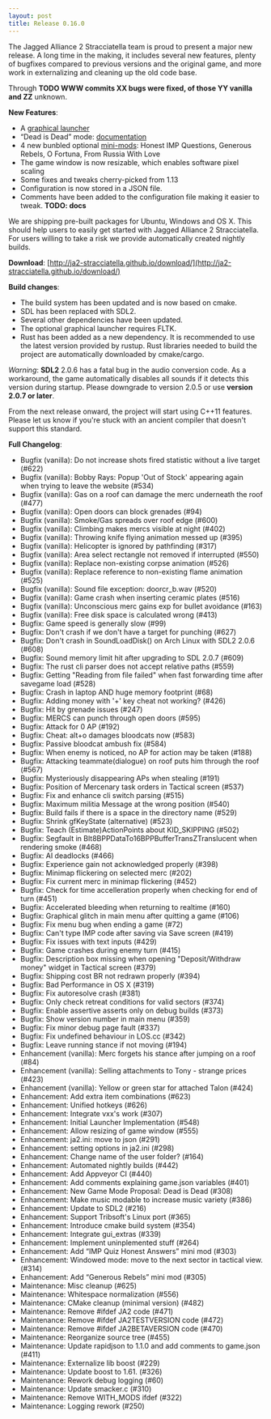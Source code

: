 ```yaml
---
layout: post
title: Release 0.16.0
---
```


The Jagged Alliance 2 Stracciatella team is proud to present a major
new release. A long time in the making, it includes several new
features, plenty of bugfixes compared to previous versions and the
original game, and more work in externalizing and cleaning up the old
code base.

Through **TODO WWW commits XX bugs were fixed, of those YY vanilla and ZZ**
unknown.

__New Features__:

- A [graphical launcher](https://ja2-stracciatella.github.io/#gui-launcher)
- “Dead is Dead” mode:
  [documentation](https://ja2-stracciatella.github.io/#dead-is-dead-mode)
- 4 new bunbled optional
  [mini-mods](https://ja2-stracciatella.github.io/#bundled-optional-mini-mods):
  Honest IMP Questions, Generous Rebels, O Fortuna, From Russia With
  Love
- The game window is now resizable, which enables software pixel scaling
- Some fixes and tweaks cherry-picked from 1.13
- Configuration is now stored in a JSON file. 
- Comments have been added to the configuration file making it easier to tweak.
  **TODO: docs**

We are shipping pre-built packages for Ubuntu, Windows and
OS X. This should help users to easily get started with Jagged Alliance
2 Stracciatella. For users willing to take a risk we provide automatically created nightly
builds.

__Download__:
[http://ja2-stracciatella.github.io/download/](http://ja2-stracciatella.github.io/download/)

__Build changes__:
 - The build system has been updated and is now based on cmake.
 - SDL has been replaced with SDL2.
 - Several other dependencies have been updated.
 - The optional graphical launcher requires FLTK.
 - Rust has been added as a new dependency. It is recommended to use the latest version provided by rustup. Rust libraries needed to build the project are automatically downloaded by cmake/cargo.

_Warning_: **SDL2** 2.0.6 has a fatal bug in the audio conversion code. As a workaround, the game automatically disables all sounds if it detects this version during startup. Please downgrade to version 2.0.5 or use **version 2.0.7 or later**.

From the next release onward, the project will start using C++11
features. Please let us know if you're stuck with an ancient compiler that doesn't support this standard.

__Full Changelog__:
 - Bugfix (vanilla): Do not increase shots fired statistic without a live target (#622)
 - Bugfix (vanilla): Bobby Rays: Popup 'Out of Stock' appearing again when trying to leave the website (#534)
 - Bugfix (vanilla): Gas on a roof can damage the merc underneath the roof (#477)
 - Bugfix (vanilla): Open doors can block grenades (#94)
 - Bugfix (vanilla): Smoke/Gas spreads over roof edge (#600)
 - Bugfix (vanilla): Climbing makes mercs visible at night (#402)
 - Bugfix (vanilla): Throwing knife flying animation messed up (#395)
 - Bugfix (vanilla): Helicopter is ignored by pathfinding (#317)
 - Bugfix (vanilla): Area select rectangle not removed if interrupted (#550)
 - Bugfix (vanilla): Replace non-existing corpse animation (#526)
 - Bugfix (vanilla): Replace reference to non-existing flame animation (#525)
 - Bugfix (vanilla): Sound file exception: doorcr_b.wav (#520)
 - Bugfix (vanilla): Game crash when inserting ceramic plates (#516)
 - Bugfix (vanilla): Unconscious merc gains exp for bullet avoidance (#163)
 - Bugfix (vanilla): Free disk space is calculated wrong (#413)
 - Bugfix: Game speed is generally slow (#99)
 - Bugfix: Don't crash if we don't have a target for punching (#627)
 - Bugfix: Don't crash in SoundLoadDisk() on Arch Linux with SDL2 2.0.6 (#608)
 - Bugfix: Sound memory limit hit after upgrading to SDL 2.0.7 (#609)
 - Bugfix: The rust cli parser does not accept relative paths (#559)
 - Bugfix: Getting "Reading from file failed" when fast forwarding time after savegame load (#528)
 - Bugfix: Crash in laptop AND huge memory footprint (#68)
 - Bugfix: Adding money with '+' key cheat not working? (#426)
 - Bugfix: Hit by grenade issues (#247)
 - Bugfix: MERCS can punch through open doors (#595)
 - Bugfix: Attack for 0 AP (#192)
 - Bugfix: Cheat: alt+o damages bloodcats now (#583)
 - Bugfix: Passive bloodcat ambush fix (#584)
 - Bugfix: When enemy is noticed, no AP for action may be taken (#188)
 - Bugfix: Attacking teammate(dialogue) on roof puts him through the roof (#567)
 - Bugfix: Mysteriously disappearing APs when stealing (#191)
 - Bugfix: Position of Mercenary task orders in Tactical screen (#537)
 - Bugfix: Fix and enhance cli switch parsing (#515)
 - Bugfix: Maximum militia Message at the wrong position (#540)
 - Bugfix: Build fails if there is a space in the directory name (#529)
 - Bugfix: Shrink gfKeyState (alternative) (#523)
 - Bugfix: Teach (Estimate)ActionPoints about KID_SKIPPING (#502)
 - Bugfix: Segfault in Blt8BPPDataTo16BPPBufferTransZTranslucent when rendering smoke (#468)
 - Bugfix: AI deadlocks (#466)
 - Bugfix: Experience gain not acknowledged properly (#398)
 - Bugfix: Minimap flickering on selected merc (#202)
 - Bugfix: Fix current merc in minimap flickering (#452)
 - Bugfix: Check for time accelleration properly when checking for end of turn (#451)
 - Bugfix: Accelerated bleeding when returning to realtime (#160)
 - Bugfix: Graphical glitch in main menu after quitting a game (#106)
 - Bugfix: Fix menu bug when ending a game (#72)
 - Bugfix: Can't type IMP code after saving via Save screen (#419)
 - Bugfix: Fix issues with text inputs (#429)
 - Bugfix: Game crashes during enemy turn (#415)
 - Bugfix: Description box missing when opening "Deposit/Withdraw money" widget in Tactical screen (#379)
 - Bugfix: Shipping cost BR not redrawn properly (#394)
 - Bugfix: Bad Performance in OS X (#319)
 - Bugfix: Fix autoresolve crash (#381)
 - Bugfix: Only check retreat conditions for valid sectors (#374)
 - Bugfix: Enable assertive asserts only on debug builds (#373)
 - Bugfix: Show version number in main menu (#359)
 - Bugfix: Fix minor debug page fault (#337)
 - Bugfix: Fix undefined behaviour in LOS.cc (#342)
 - Bugfix: Leave running stance if not moving (#194)
 - Enhancement (vanilla): Merc forgets his stance after jumping on a roof (#84)
 - Enhancement (vanilla): Selling attachments to Tony - strange prices (#423)
 - Enhancement (vanilla): Yellow or green star for attached Talon (#424)
 - Enhancement: Add extra item combinations (#623)
 - Enhancement: Unified hotkeys (#626)
 - Enhancement: Integrate vxx's work (#307)
 - Enhancement: Initial Launcher Implementation (#548)
 - Enhancement: Allow resizing of game window (#555)
 - Enhancement: ja2.ini: move to json (#291)
 - Enhancement: setting options in ja2.ini (#298)
 - Enhancement: Change name of the user folder? (#164)
 - Enhancement: Automated nightly builds (#442)
 - Enhancement: Add Appveyor CI (#440)
 - Enhancement: Add comments explaining game.json variables (#401)
 - Enhancement: New Game Mode Proposal: Dead is Dead (#308)
 - Enhancement: Make music modable to increase music variety (#386)
 - Enhancement: Update to SDL2 (#216)
 - Enhancement: Support Tribsoft's Linux port (#365)
 - Enhancement: Introduce cmake build system (#354)
 - Enhancement: Integrate gui_extras (#339)
 - Enhancement: Implement uninplemented stuff (#264)
 - Enhancement: Add “IMP Quiz Honest Answers” mini mod (#303)
 - Enhancement: Windowed mode: move to the next sector in tactical view. (#314)
 - Enhancement: Add “Generous Rebels” mini mod (#305)
 - Maintenance: Misc cleanup (#625)
 - Maintenance: Whitespace normalization (#556)
 - Maintenance: CMake cleanup (minimal version) (#482)
 - Maintenance: Remove #ifdef JA2 code (#471)
 - Maintenance: Remove #ifdef JA2TESTVERSION code (#472)
 - Maintenance: Remove #ifdef JA2BETAVERSION code (#470)
 - Maintenance: Reorganize source tree (#455)
 - Maintenance: Update rapidjson to 1.1.0 and add comments to game.json (#411)
 - Maintenance: Externalize lib boost (#229)
 - Maintenance: Update boost to 1.61. (#326)
 - Maintenance: Rework debug logging (#60)
 - Maintenance: Update smacker.c (#310)
 - Maintenance: Remove WITH_MODS ifdef (#322)
 - Maintenance: Logging rework (#250)
